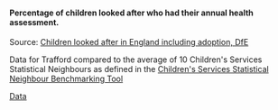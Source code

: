 #### Percentage of children looked after who had their annual health assessment.


Source: <a href="https://www.gov.uk/government/collections/statistics-looked-after-children" target="_blank">Children looked after in England including adoption, DfE</a>

Data for Trafford compared to the average of 10 Children's Services Statistical Neighbours as defined in the <a href='https://www.gov.uk/government/publications/local-authority-interactive-tool-lait' target='_blank'>Children's Services Statistical Neighbour Benchmarking Tool</a>

<a href="https://www.trafforddatalab.io/trafford_themes/data/children/cla_health_assessment.csv" aria-label="Download the data" class="downloadButton" target="_blank" download>Data <span class="fas fa-download"></span></a>
